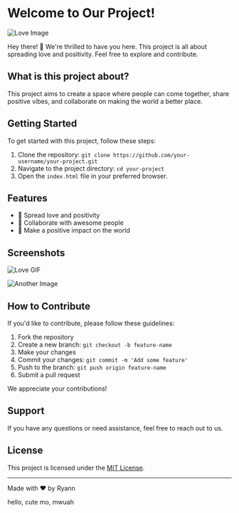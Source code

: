 # Welcome to Our Project!

![Love Image](images/love-image.jpg)

Hey there! 👋 We're thrilled to have you here. This project is all about spreading love and positivity. Feel free to explore and contribute.

## What is this project about?

This project aims to create a space where people can come together, share positive vibes, and collaborate on making the world a better place.

## Getting Started

To get started with this project, follow these steps:

1. Clone the repository: `git clone https://github.com/your-username/your-project.git`
2. Navigate to the project directory: `cd your-project`
3. Open the `index.html` file in your preferred browser.

## Features

- 🌈 Spread love and positivity
- 🤝 Collaborate with awesome people
- 🚀 Make a positive impact on the world

## Screenshots

![Love GIF](images/love-gif.gif)

![Another Image](images/another-image.jpg)

## How to Contribute

If you'd like to contribute, please follow these guidelines:

1. Fork the repository
2. Create a new branch: `git checkout -b feature-name`
3. Make your changes
4. Commit your changes: `git commit -m 'Add some feature'`
5. Push to the branch: `git push origin feature-name`
6. Submit a pull request

We appreciate your contributions!

## Support

If you have any questions or need assistance, feel free to reach out to us.

## License

This project is licensed under the [MIT License](LICENSE).

---

Made with ❤️ by Ryann

hello, cute mo, mwuah
